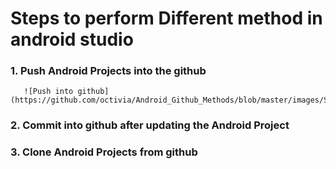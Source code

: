 # Steps to perform Different method in android studio

### 1. Push Android Projects into the github
     
       ![Push into github](https://github.com/octivia/Android_Github_Methods/blob/master/images/Screenshot%20(392).png)
### 2. Commit into github after updating the Android Project
### 3. Clone Android Projects from github

